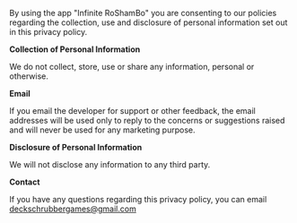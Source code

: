 By using the app "Infinite RoShamBo" you are consenting to our policies regarding the collection, use and disclosure of personal information set out in this privacy policy.

**Collection of Personal Information**

We do not collect, store, use or share any information, personal or otherwise.

**Email**

If you email the developer for support or other feedback, the email addresses will be used only to reply to the concerns or suggestions raised and will never be used for any marketing purpose.

**Disclosure of Personal Information**

We will not disclose any information to any third party.

**Contact**

If you have any questions regarding this privacy policy, you can email deckschrubbergames@gmail.com
